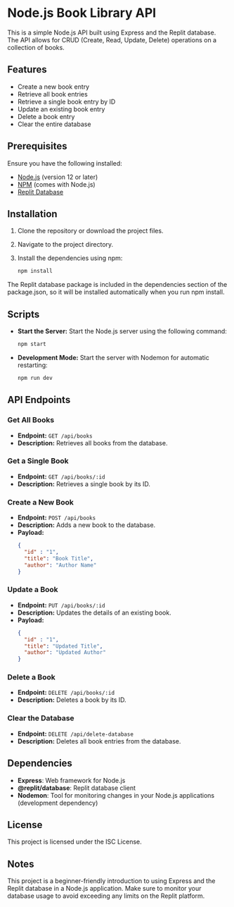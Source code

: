
# Node.js Book Library API

This is a simple Node.js API built using Express and the Replit database. The API allows for CRUD (Create, Read, Update, Delete) operations on a collection of books.

## Features

- Create a new book entry
- Retrieve all book entries
- Retrieve a single book entry by ID
- Update an existing book entry
- Delete a book entry
- Clear the entire database

## Prerequisites

Ensure you have the following installed:

- [Node.js](https://nodejs.org/) (version 12 or later)
- [NPM](https://www.npmjs.com/) (comes with Node.js)
- [Replit Database](https://www.npmjs.com/package/@replit/database)

## Installation

1. Clone the repository or download the project files.
2. Navigate to the project directory.
3. Install the dependencies using npm:

   ```bash
   npm install
   ```

The Replit database package is included in the dependencies section of the package.json, so it will be installed automatically when you run npm install.

## Scripts

- **Start the Server:** Start the Node.js server using the following command:

  ```bash
  npm start
  ```

- **Development Mode:** Start the server with Nodemon for automatic restarting:

  ```bash
  npm run dev
  ```

## API Endpoints

### Get All Books

- **Endpoint:** `GET /api/books`
- **Description:** Retrieves all books from the database.

### Get a Single Book

- **Endpoint:** `GET /api/books/:id`
- **Description:** Retrieves a single book by its ID.

### Create a New Book

- **Endpoint:** `POST /api/books`
- **Description:** Adds a new book to the database.
- **Payload:**
  ```json
  {
    "id" : "1",
    "title": "Book Title",
    "author": "Author Name"
  }
  ```

### Update a Book

- **Endpoint:** `PUT /api/books/:id`
- **Description:** Updates the details of an existing book.
- **Payload:**
  ```json
  {
    "id" : "1",
    "title": "Updated Title",
    "author": "Updated Author"
  }
  ```

### Delete a Book

- **Endpoint:** `DELETE /api/books/:id`
- **Description:** Deletes a book by its ID.

### Clear the Database

- **Endpoint:** `DELETE /api/delete-database`
- **Description:** Deletes all book entries from the database.


## Dependencies

- **Express**: Web framework for Node.js
- **@replit/database**: Replit database client
- **Nodemon**: Tool for monitoring changes in your Node.js applications (development dependency)

## License

This project is licensed under the ISC License.

## Notes
This project is a beginner-friendly introduction to using Express and the Replit database in a Node.js application.
Make sure to monitor your database usage to avoid exceeding any limits on the Replit platform.

```

